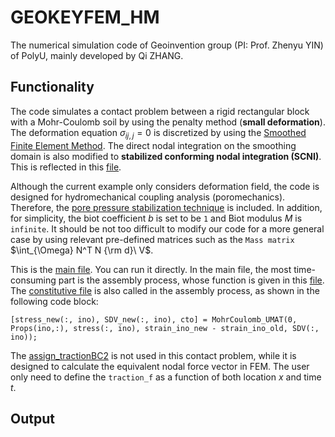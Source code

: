 # GEOKEYFEM_HM
The numerical simulation code of Geoinvention group (PI: Prof. Zhenyu YIN) of PolyU, mainly developed by Qi ZHANG.

## Functionality
The code simulates a contact problem between a rigid rectangular block with a Mohr-Coulomb soil by using the penalty method (**small deformation**). The deformation equation $\sigma_{ij,j} = 0$ is discretized  by using the [Smoothed Finite Element Method](https://www.taylorfrancis.com/books/mono/10.1201/EBK1439820278/smoothed-finite-element-methods-liu-nguyen-trung). The direct nodal integration on the smoothing domain is also modified to **stabilized conforming nodal integration (SCNI)**. This is reflected in this [file](./assemble_stab.m).


Although the current example only considers deformation field, the code is designed for hydromechanical coupling analysis (poromechanics). Therefore, the [pore pressure stabilization technique](https://doi.org/10.1016/j.cma.2008.05.015) is included. In addition, for simplicity, the biot coefficient $b$ is set to be `1` and Biot modulus $M$ is `infinite`. It should be not too difficult to modify our code for a more general case by using relevant pre-defined matrices such as the `Mass matrix` $\int_{\Omega} N^T N {\rm d}\ V$.


This is the [main file](./main_rigid_contact_prob.m). You can run it directly. In the main file, the most time-consuming part is the assembly process, whose function is given in this [file](./assemble_system.m). The [constitutive file](./MohrCoulomb_UMAT.m) is also called in the assembly process, as shown in the following code block:
```
[stress_new(:, ino), SDV_new(:, ino), cto] = MohrCoulomb_UMAT(0, Props(ino,:), stress(:, ino), strain_ino_new - strain_ino_old, SDV(:, ino));
```

The [assign_tractionBC2](./assign_tractionBC2.m) is not used in this contact problem, while it is designed to calculate the equivalent nodal force vector in FEM. The user only need to define the `traction_f` as a function of both location *x* and time *t*.


## Output
